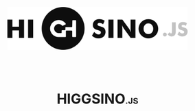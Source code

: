 <img src="./higgsino.svg" style="margin-left: 50%; transform: translateX(-50%); margin-top: 80px; margin-bottom: 60px; width: 30em;" />


<p id="title" align="center" style="font-weight: bold; font-size: 2rem">
    HIGGSINO<span style="font-size: 0.6em;">.JS</span>
</p>

<style>
    #title {
        font-weight: bold;
    }
</style>